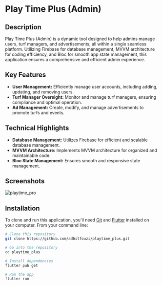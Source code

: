 # Play Time Plus (Admin)

## Description

Play Time Plus (Admin) is a dynamic tool designed to help admins manage users, turf managers, and advertisements, all within a single seamless platform. Utilizing Firebase for database management, MVVM architecture for coding efficiency, and Bloc for smooth app state management, this application ensures a comprehensive and efficient admin experience.

## Key Features

- **User Management:** Efficiently manage user accounts, including adding, updating, and removing users.
- **Turf Manager Oversight:** Monitor and manage turf managers, ensuring compliance and optimal operation.
- **Ad Management:** Create, modify, and manage advertisements to promote turfs and events.

## Technical Highlights

- **Database Management:** Utilizes Firebase for efficient and scalable database management.
- **MVVM Architecture:** Implements MVVM architecture for organized and maintainable code.
- **Bloc State Management:** Ensures smooth and responsive state management.

## Screenshots
![playtime_pro](https://github.com/adhilfouzi/playtime_pro/assets/141894607/11373479-2ae4-4a8c-b15b-d1b2af0ff4a7)

## Installation
To clone and run this application, you'll need [Git](https://git-scm.com) and [Flutter](https://flutter.dev) installed on your computer. From your command line:

```bash
# Clone this repository
git clone https://github.com/adhilfouzi/playtime_plus.git

# Go into the repository
cd playtime_plus

# Install dependencies
flutter pub get

# Run the app
flutter run
